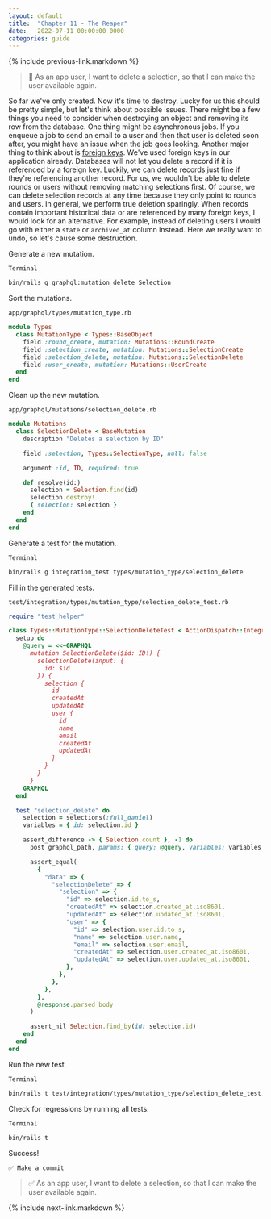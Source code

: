 ```yaml
---
layout: default
title:  "Chapter 11 - The Reaper"
date:   2022-07-11 00:00:00 0000
categories: guide
---
```


{% include previous-link.markdown %}

> 📝 As an app user, I want to delete a selection, so that I can make the user available again.

So far we've only created. Now it's time to destroy. Lucky for us this should be pretty simple, but let's think about possible issues. There might be a few things you need to consider when destroying an object and removing its row from the database. One thing might be asynchronous jobs. If you enqueue a job to send an email to a user and then that user is deleted soon after, you might have an issue when the job goes looking. Another major thing to think about is [foreign keys](https://www.postgresql.org/docs/current/tutorial-fk.html). We've used foreign keys in our application already. Databases will not let you delete a record if it is referenced by a foreign key. Luckily, we can delete records just fine if they're referencing another record. For us, we wouldn't be able to delete rounds or users without removing matching selections first. Of course, we can delete selection records at any time because they only point to rounds and users. In general, we perform true deletion sparingly. When records contain important historical data or are referenced by many foreign keys, I would look for an alternative. For example, instead of deleting users I would go with either a `state` or `archived_at` column instead. Here we really want to undo, so let's cause some destruction.

Generate a new mutation.

`Terminal`

```bash
bin/rails g graphql:mutation_delete Selection
```

Sort the mutations.

`app/graphql/types/mutation_type.rb`

```ruby
module Types
  class MutationType < Types::BaseObject
    field :round_create, mutation: Mutations::RoundCreate
    field :selection_create, mutation: Mutations::SelectionCreate
    field :selection_delete, mutation: Mutations::SelectionDelete
    field :user_create, mutation: Mutations::UserCreate
  end
end
```

Clean up the new mutation.

`app/graphql/mutations/selection_delete.rb`

```ruby
module Mutations
  class SelectionDelete < BaseMutation
    description "Deletes a selection by ID"

    field :selection, Types::SelectionType, null: false

    argument :id, ID, required: true

    def resolve(id:)
      selection = Selection.find(id)
      selection.destroy!
      { selection: selection }
    end
  end
end
```

Generate a test for the mutation.

`Terminal`

```bash
bin/rails g integration_test types/mutation_type/selection_delete
```

Fill in the generated tests.

`test/integration/types/mutation_type/selection_delete_test.rb`

```ruby
require "test_helper"

class Types::MutationType::SelectionDeleteTest < ActionDispatch::IntegrationTest
  setup do
    @query = <<~GRAPHQL
      mutation SelectionDelete($id: ID!) {
        selectionDelete(input: {
          id: $id
        }) {
          selection {
            id
            createdAt
            updatedAt
            user {
              id
              name
              email
              createdAt
              updatedAt
            }
          }
        }
      }
    GRAPHQL
  end

  test "selection_delete" do
    selection = selections(:full_daniel)
    variables = { id: selection.id }

    assert_difference -> { Selection.count }, -1 do
      post graphql_path, params: { query: @query, variables: variables }

      assert_equal(
        {
          "data" => {
            "selectionDelete" => {
              "selection" => {
                "id" => selection.id.to_s,
                "createdAt" => selection.created_at.iso8601,
                "updatedAt" => selection.updated_at.iso8601,
                "user" => {
                  "id" => selection.user.id.to_s,
                  "name" => selection.user.name,
                  "email" => selection.user.email,
                  "createdAt" => selection.user.created_at.iso8601,
                  "updatedAt" => selection.user.updated_at.iso8601,
                },
              },
            },
          },
        },
        @response.parsed_body
      )

      assert_nil Selection.find_by(id: selection.id)
    end
  end
end
```

Run the new test.

`Terminal`

```bash
bin/rails t test/integration/types/mutation_type/selection_delete_test.rb
```

Check for regressions by running all tests.

`Terminal`

```bash
bin/rails t
```

Success!

```
✅ Make a commit
```

> ✅ As an app user, I want to delete a selection, so that I can make the user available again.

{% include next-link.markdown %}
